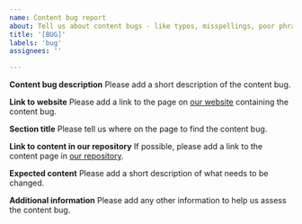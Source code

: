 ```yaml
---
name: Content bug report
about: Tell us about content bugs - like typos, misspellings, poor phrasing etc.
title: '[BUG]'
labels: 'bug'
assignees: ''

---
```


**Content bug description**
Please add a short description of the content bug.

**Link to website**
Please add a link to the page on [our website](https://rollyourown.xyz) containing the content bug.

**Section title**
Please tell us where on the page to find the content bug.

**Link to content in our repository**
If possible, please add a link to the content page in [our repository](https://github.com/rollyourown-xyz/ryo-website-hugo-content).

**Expected content**
Please add a short description of what needs to be changed.

**Additional information**
Please add any other information to help us assess the content bug.
